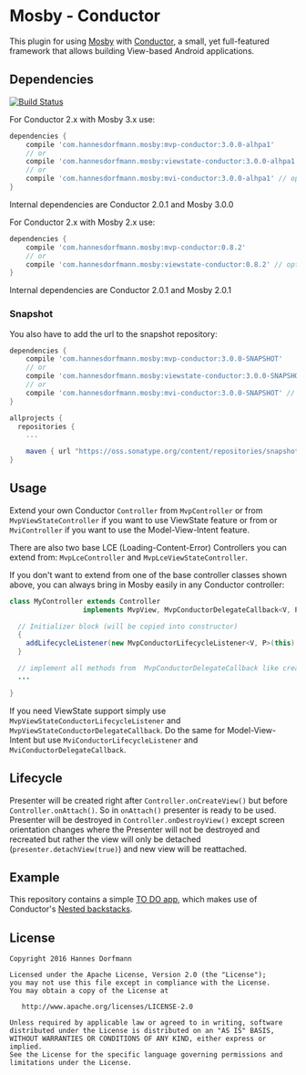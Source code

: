 # Mosby - Conductor
This plugin for using [Mosby](https://github.com/sockeqwe/mosby) with [Conductor](https://github.com/bluelinelabs/Conductor), a small, yet full-featured framework that allows building View-based Android applications.


## Dependencies
[![Build Status](https://travis-ci.org/sockeqwe/mosby-conductor.svg?branch=master)](https://travis-ci.org/sockeqwe/mosby-conductor)


For Conductor 2.x with Mosby 3.x use:
```groovy
dependencies {
    compile 'com.hannesdorfmann.mosby:mvp-conductor:3.0.0-alhpa1'
    // or
    compile 'com.hannesdorfmann.mosby:viewstate-conductor:3.0.0-alhpa1' // optional viewstate feature
    // or
    compile 'com.hannesdorfmann.mosby:mvi-conductor:3.0.0-alhpa1' // optional viewstate feature
}
```
Internal dependencies are Conductor 2.0.1 and Mosby 3.0.0


For Conductor 2.x with Mosby 2.x use:
```groovy
dependencies {
    compile 'com.hannesdorfmann.mosby:mvp-conductor:0.8.2'
    // or
    compile 'com.hannesdorfmann.mosby:viewstate-conductor:0.8.2' // optional viewstate feature
}
```
Internal dependencies are Conductor 2.0.1 and Mosby 2.0.1

### Snapshot
You also have to add the url to the snapshot repository:

```groovy
dependencies {
    compile 'com.hannesdorfmann.mosby:mvp-conductor:3.0.0-SNAPSHOT'
    // or
    compile 'com.hannesdorfmann.mosby:viewstate-conductor:3.0.0-SNAPSHOT' // optional viewstate feature
    // or
    compile 'com.hannesdorfmann.mosby:mvi-conductor:3.0.0-SNAPSHOT' // optional viewstate feature
}
```

```gradle
allprojects {
  repositories {
    ...

    maven { url "https://oss.sonatype.org/content/repositories/snapshots/" }
}
```

## Usage
Extend your own Conductor `Controller` from `MvpController` or from `MvpViewStateController` if you want to use ViewState feature or from  or `MviController` if you want to use the Model-View-Intent feature.

There are also two base LCE (Loading-Content-Error) Controllers you can extend from: `MvpLceController` and `MvpLceViewStateController`.

If you don't want to extend from one of the base controller classes shown above, you can always bring in Mosby easily in any Conductor controller:

```java
class MyController extends Controller
                  implements MvpView, MvpConductorDelegateCallback<V, P> {

  // Initializer block (will be copied into constructor)
  {
    addLifecycleListener(new MvpConductorLifecycleListener<V, P>(this);
  }

  // implement all methods from  MvpConductorDelegateCallback like createPresenter() etc.
  ...

}
```
If you need ViewState support simply use `MvpViewStateConductorLifecycleListener` and `MvpViewStateConductorDelegateCallback`.
Do the same for  Model-View-Intent but  use `MviConductorLifecycleListener` and `MviConductorDelegateCallback`.

## Lifecycle
Presenter will be created right after `Controller.onCreateView()` but before `Controller.onAttach()`. So in `onAttach()` presenter is ready to be used.
Presenter will be destroyed in `Controller.onDestroyView()` except screen orientation changes where the Presenter will not be destroyed and recreated but rather the view will only be detached (`presenter.detachView(true)`) and new view will be reattached.

## Example
This repository contains a simple [TO DO app](https://github.com/sockeqwe/mosby-conductor/tree/master/app), which makes use of Conductor's [Nested backstacks](https://github.com/bluelinelabs/Conductor/issues/27).

## License

```
Copyright 2016 Hannes Dorfmann

Licensed under the Apache License, Version 2.0 (the "License");
you may not use this file except in compliance with the License.
You may obtain a copy of the License at

   http://www.apache.org/licenses/LICENSE-2.0

Unless required by applicable law or agreed to in writing, software
distributed under the License is distributed on an "AS IS" BASIS,
WITHOUT WARRANTIES OR CONDITIONS OF ANY KIND, either express or implied.
See the License for the specific language governing permissions and
limitations under the License.
```
